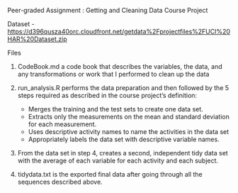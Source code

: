 Peer-graded Assignment : Getting and Cleaning Data Course Project

Dataset - https://d396qusza40orc.cloudfront.net/getdata%2Fprojectfiles%2FUCI%20HAR%20Dataset.zip

Files
1. CodeBook.md a code book that describes the variables, the data, and any transformations or work that I performed to clean up the data

2. run_analysis.R performs the data preparation and then followed by the 5 steps required as described in the course project’s definition:
   - Merges the training and the test sets to create one data set.
   - Extracts only the measurements on the mean and standard deviation for each measurement.
   - Uses descriptive activity names to name the activities in the data set
   - Appropriately labels the data set with descriptive variable names.
3. From the data set in step 4, creates a second, independent tidy data set with the average of each variable for each activity and each subject.

4. tidydata.txt is the exported final data after going through all the sequences described above.
